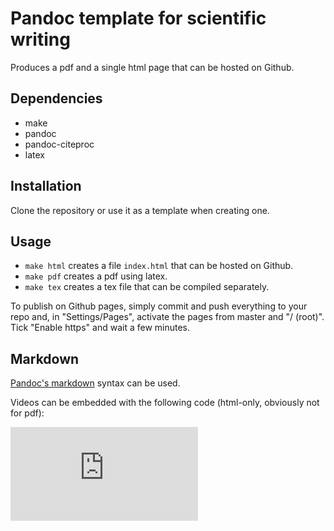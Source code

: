 # Pandoc template for scientific writing

Produces a pdf and a single html page that can be hosted on Github.

## Dependencies

* make
* pandoc
* pandoc-citeproc
* latex

## Installation

Clone the repository or use it as a template when creating one.

## Usage

* `make html` creates a file `index.html` that can be hosted on Github.
* `make pdf` creates a pdf using latex.
* `make tex` creates a tex file that can be compiled separately.

To publish on Github pages, simply commit and push everything to your repo and, in "Settings/Pages", activate the pages from master and "/ (root)". Tick "Enable https" and wait a few minutes. 

## Markdown

[Pandoc's markdown](https://pandoc.org/MANUAL.html) syntax can be used. 

Videos can be embedded with the following code (html-only, obviously not for pdf):

<div class='embed-container'><iframe src='https://www.youtube.com/embed/O7cKkOzWn3s' frameborder='0' allowfullscreen></iframe></div>